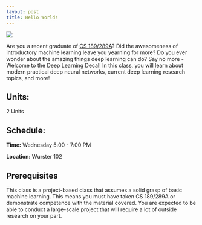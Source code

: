 ```yaml
---
layout: post
title: Hello World!
---
```

<img src="{{ site.baseurl }}/images/fulls/03.jpg" class="fit image"> 

Are you a recent graduate of [CS 189/289A](https://people.eecs.berkeley.edu/~jrs/189/)? Did the awesomeness of introductory machine learning leave you yearning for more? Do you ever wonder about the amazing things deep learning can do? Say no more - Welcome to the Deep Learning Decal! In this class, you will learn about modern practical deep neural networks, current deep learning research topics, and more! 

## Units: 
2 Units

## Schedule:

**Time:** Wednesday 5:00 - 7:00 PM

**Location:** Wurster 102

## Prerequisites

This class is a project-based class that assumes a solid grasp of basic machine learning. This means you must have taken CS 189/289A or demonstrate competence with the material covered. You are expected to be able to conduct a large-scale project that will require a lot of outside research on your part. 
